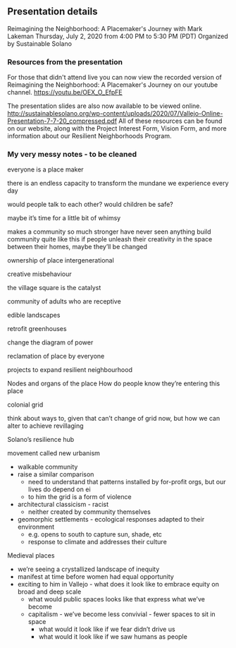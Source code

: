 ## Presentation details
Reimagining the Neighborhood: A Placemaker's Journey with Mark Lakeman
Thursday, July 2, 2020 from 4:00 PM to 5:30 PM (PDT)
Organized by Sustainable Solano

### Resources from the presentation
For those that didn't attend live you can now view the recorded version of Reimagining the Neighborhood: A Placemaker's Journey on our youtube channel. 
https://youtu.be/OEX_O_EfpFE
 
The presentation slides are also now available to be viewed online.
http://sustainablesolano.org/wp-content/uploads/2020/07/Vallejo-Online-Presentation-7-7-20_compressed.pdf
All of these resources can be found on our website, along with the Project Interest Form, Vision Form, and more information about our Resilient Neighborhoods Program.


### My very messy notes - to be cleaned
everyone is a place maker

there is an endless capacity to transform the mundane we experience every day

would people talk to each other?
would children be safe?


maybe it’s time for a little bit of whimsy

makes a community so much stronger
have never seen anything build community quite like this
if people unleash their creativity in the space between their homes, maybe they’ll be changed

ownership of place
intergenerational

creative misbehaviour

the village square is the catalyst

community of adults who are receptive

edible landscapes

retrofit greenhouses

change the diagram of power

reclamation of place by everyone

projects to expand resilient neighbourhood



Nodes and organs of the place
How do people know they’re entering this place

colonial grid

think about ways to, given that can’t change of grid now, but how we can alter to achieve revillaging

Solano’s resilience hub

movement called new urbanism
* walkable community
* raise a similar comparison
    * need to understand that patterns installed by for-profit orgs, but our lives do depend on ei
    * to him the grid is a form of violence
* architectural classicism - racist
    * neither created by community themselves
* geomorphic settlements - ecological responses adapted to their environment
    * e.g. opens to south to capture sun, shade, etc
    * response to climate and addresses their culture


Medieval places
* we’re seeing a crystallized landscape of inequity
* manifest at time before women had equal opportunity
* exciting to him in Vallejo - what does it look like to embrace equity on broad and deep scale
    * what would public spaces looks like that express what we’ve become
    * capitalism - we’ve become less convivial - fewer spaces to sit in space
        * what would it look like if we fear didn’t drive us
        * what would it look like if we saw humans as people
